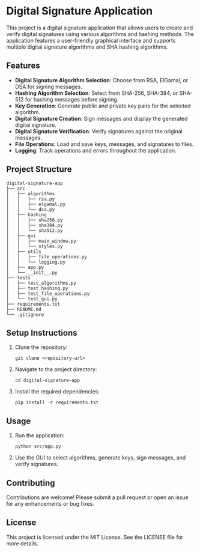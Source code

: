 # Digital Signature Application

This project is a digital signature application that allows users to create and verify digital signatures using various algorithms and hashing methods. The application features a user-friendly graphical interface and supports multiple digital signature algorithms and SHA hashing algorithms.

## Features

- **Digital Signature Algorithm Selection**: Choose from RSA, ElGamal, or DSA for signing messages.
- **Hashing Algorithm Selection**: Select from SHA-256, SHA-384, or SHA-512 for hashing messages before signing.
- **Key Generation**: Generate public and private key pairs for the selected algorithm.
- **Digital Signature Creation**: Sign messages and display the generated digital signature.
- **Digital Signature Verification**: Verify signatures against the original messages.
- **File Operations**: Load and save keys, messages, and signatures to files.
- **Logging**: Track operations and errors throughout the application.

## Project Structure

```
digital-signature-app
├── src
│   ├── algorithms
│   │   ├── rsa.py
│   │   ├── elgamal.py
│   │   └── dsa.py
│   ├── hashing
│   │   ├── sha256.py
│   │   ├── sha384.py
│   │   └── sha512.py
│   ├── gui
│   │   ├── main_window.py
│   │   └── styles.py
│   ├── utils
│   │   ├── file_operations.py
│   │   └── logging.py
│   ├── app.py
│   └── __init__.py
├── tests
│   ├── test_algorithms.py
│   ├── test_hashing.py
│   ├── test_file_operations.py
│   └── test_gui.py
├── requirements.txt
├── README.md
└── .gitignore
```

## Setup Instructions

1. Clone the repository:
   ```
   git clone <repository-url>
   ```
2. Navigate to the project directory:
   ```
   cd digital-signature-app
   ```
3. Install the required dependencies:
   ```
   pip install -r requirements.txt
   ```

## Usage

1. Run the application:
   ```
   python src/app.py
   ```
2. Use the GUI to select algorithms, generate keys, sign messages, and verify signatures.

## Contributing

Contributions are welcome! Please submit a pull request or open an issue for any enhancements or bug fixes.

## License

This project is licensed under the MIT License. See the LICENSE file for more details.